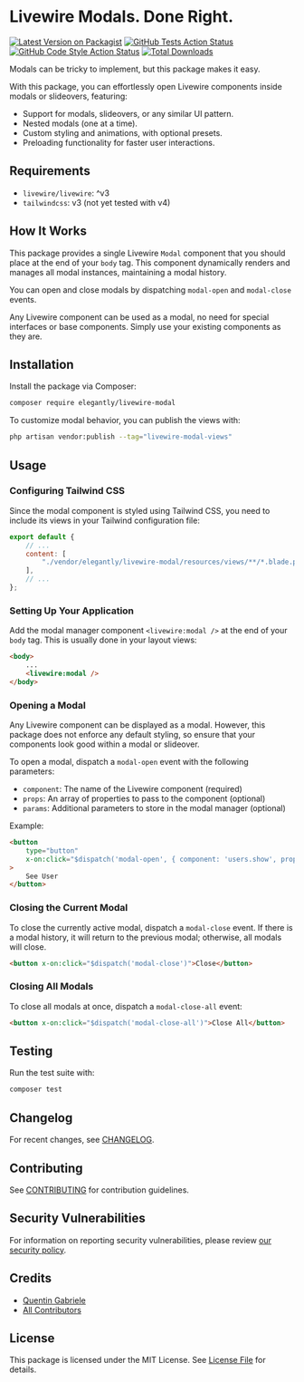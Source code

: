 # Livewire Modals. Done Right.

[![Latest Version on Packagist](https://img.shields.io/packagist/v/elegantly/livewire-modal.svg?style=flat-square)](https://packagist.org/packages/elegantly/livewire-modal)
[![GitHub Tests Action Status](https://img.shields.io/github/actions/workflow/status/ElegantEngineeringTech/livewire-modal/run-tests.yml?branch=main&label=tests&style=flat-square)](https://github.com/ElegantEngineeringTech/livewire-modal/actions?query=workflow%3Arun-tests+branch%3Amain)
[![GitHub Code Style Action Status](https://img.shields.io/github/actions/workflow/status/ElegantEngineeringTech/livewire-modal/fix-php-code-style-issues.yml?branch=main&label=code%20style&style=flat-square)](https://github.com/ElegantEngineeringTech/livewire-modal/actions?query=workflow%3A"Fix+PHP+code+style+issues"+branch%3Amain)
[![Total Downloads](https://img.shields.io/packagist/dt/elegantly/livewire-modal.svg?style=flat-square)](https://packagist.org/packages/elegantly/livewire-modal)

Modals can be tricky to implement, but this package makes it easy.

With this package, you can effortlessly open Livewire components inside modals or slideovers, featuring:

-   Support for modals, slideovers, or any similar UI pattern.
-   Nested modals (one at a time).
-   Custom styling and animations, with optional presets.
-   Preloading functionality for faster user interactions.

## Requirements

-   `livewire/livewire`: ^v3
-   `tailwindcss`: v3 (not yet tested with v4)

## How It Works

This package provides a single Livewire `Modal` component that you should place at the end of your `body` tag. This component dynamically renders and manages all modal instances, maintaining a modal history.

You can open and close modals by dispatching `modal-open` and `modal-close` events.

Any Livewire component can be used as a modal, no need for special interfaces or base components. Simply use your existing components as they are.

## Installation

Install the package via Composer:

```bash
composer require elegantly/livewire-modal
```

To customize modal behavior, you can publish the views with:

```bash
php artisan vendor:publish --tag="livewire-modal-views"
```

## Usage

### Configuring Tailwind CSS

Since the modal component is styled using Tailwind CSS, you need to include its views in your Tailwind configuration file:

```js
export default {
    // ...
    content: [
        "./vendor/elegantly/livewire-modal/resources/views/**/*.blade.php",
    ],
    // ...
};
```

### Setting Up Your Application

Add the modal manager component `<livewire:modal />` at the end of your `body` tag. This is usually done in your layout views:

```html
<body>
    ...
    <livewire:modal />
</body>
```

### Opening a Modal

Any Livewire component can be displayed as a modal. However, this package does not enforce any default styling, so ensure that your components look good within a modal or slideover.

To open a modal, dispatch a `modal-open` event with the following parameters:

-   `component`: The name of the Livewire component (required)
-   `props`: An array of properties to pass to the component (optional)
-   `params`: Additional parameters to store in the modal manager (optional)

Example:

```html
<button
    type="button"
    x-on:click="$dispatch('modal-open', { component: 'users.show', props: { userId: 1 } })"
>
    See User
</button>
```

### Closing the Current Modal

To close the currently active modal, dispatch a `modal-close` event. If there is a modal history, it will return to the previous modal; otherwise, all modals will close.

```html
<button x-on:click="$dispatch('modal-close')">Close</button>
```

### Closing All Modals

To close all modals at once, dispatch a `modal-close-all` event:

```html
<button x-on:click="$dispatch('modal-close-all')">Close All</button>
```

## Testing

Run the test suite with:

```bash
composer test
```

## Changelog

For recent changes, see [CHANGELOG](CHANGELOG.md).

## Contributing

See [CONTRIBUTING](CONTRIBUTING.md) for contribution guidelines.

## Security Vulnerabilities

For information on reporting security vulnerabilities, please review [our security policy](../../security/policy).

## Credits

-   [Quentin Gabriele](https://github.com/QuentinGab)
-   [All Contributors](../../contributors)

## License

This package is licensed under the MIT License. See [License File](LICENSE.md) for details.
